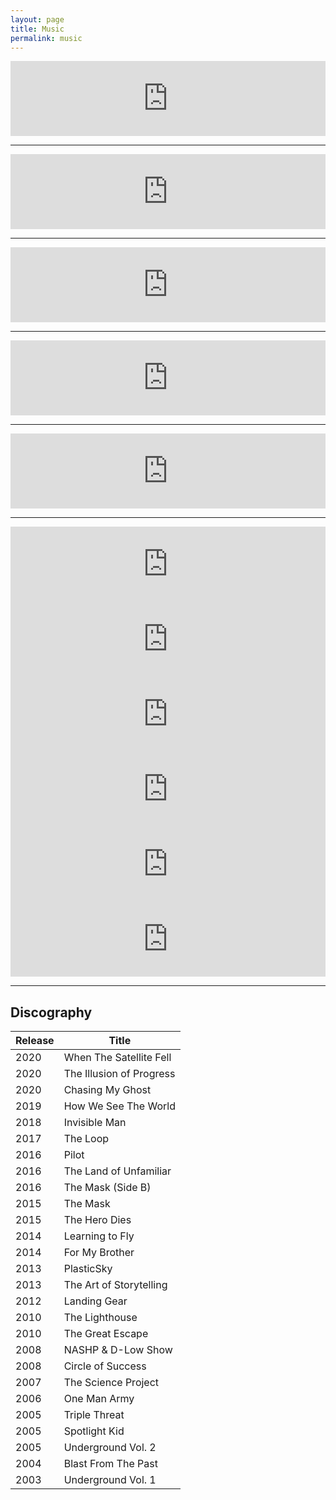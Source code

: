 ```yaml
---
layout: page
title: Music
permalink: music
---
```

<div class="iframe">
	<iframe style="border: 0; width: 100%; height: 120px;" src="https://bandcamp.com/EmbeddedPlayer/album=2462917108/size=large/bgcol=ffffff/linkcol=63b2cc/tracklist=false/artwork=small/transparent=true/" seamless><a href="https://nashp.bandcamp.com/album/when-the-satellite-fell">When The Satellite Fell by Nash Pitre</a></iframe>
	<hr>
	<iframe style="border: 0; width: 100%; height: 120px;" src="https://bandcamp.com/EmbeddedPlayer/album=1240662929/size=large/bgcol=ffffff/linkcol=63b2cc/tracklist=false/artwork=small/transparent=true/" seamless><a href="https://nashp.bandcamp.com/album/the-illusion-of-progress-3">The Illusion of Progress by Nash Pitre</a></iframe>
	<hr>
	<iframe style="border: 0; width: 100%; height: 120px;" src="https://bandcamp.com/EmbeddedPlayer/album=3198187528/size=large/bgcol=ffffff/linkcol=63b2cc/tracklist=false/artwork=small/transparent=true/" seamless><a href="https://nashp.bandcamp.com/album/chasing-my-ghost">Chasing My Ghost by Nash Pitre</a></iframe>
	<hr>
	<iframe style="border: 0; width: 100%; height: 120px;" src="https://bandcamp.com/EmbeddedPlayer/album=1059399766/size=large/bgcol=ffffff/linkcol=63b2cc/tracklist=false/artwork=small/transparent=true/" seamless><a href="https://nashp.bandcamp.com/album/how-we-see-the-world-loop3">How We See The World (LOOP3) by Nash Pitre</a></iframe>
	<hr>
	<iframe style="border: 0; width: 100%; height: 120px;" src="https://bandcamp.com/EmbeddedPlayer/album=2481873612/size=large/bgcol=ffffff/linkcol=63b2cc/tracklist=false/artwork=small/transparent=true/" seamless><a href="https://nashp.bandcamp.com/album/invisible-man-loop2">Invisible Man (LOOP2) by Nash Pitre</a></iframe>
	<hr>
	<iframe style="border: 0; width: 100%; height: 120px;" src="https://bandcamp.com/EmbeddedPlayer/album=3360601533/size=large/bgcol=ffffff/linkcol=4ec5ec/minimal=true/transparent=true/" seamless><a href="https://nashp.bandcamp.com/album/pilot">Pilot by Nash Pitre</a></iframe>
	<br>
	<iframe style="border: 0; width: 100%; height: 120px;" src="https://bandcamp.com/EmbeddedPlayer/album=437070492/size=large/bgcol=ffffff/linkcol=63b2cc/minimal=true/transparent=true/" seamless><a href="https://nashp.bandcamp.com/album/the-land-of-unfamiliar">The Land of Unfamiliar by Nash Pitre</a></iframe>
	<br>
	<iframe style="border: 0; width: 100%; height: 120px;" src="https://bandcamp.com/EmbeddedPlayer/album=639898814/size=large/bgcol=ffffff/linkcol=63b2cc/minimal=true/transparent=true/" seamless><a href="https://nashp.bandcamp.com/album/the-mask">The Mask by Nash Pitre</a></iframe>
	<br>
	<iframe style="border: 0; width: 100%; height: 120px;" src="https://bandcamp.com/EmbeddedPlayer/album=2800063558/size=large/bgcol=ffffff/linkcol=63b2cc/minimal=true/transparent=true/" seamless><a href="https://nashp.bandcamp.com/album/the-hero-dies">The Hero Dies by Nash Pitre</a></iframe>
	<br>
	<iframe style="border: 0; width: 100%; height: 120px;" src="https://bandcamp.com/EmbeddedPlayer/album=1465786599/size=large/bgcol=ffffff/linkcol=63b2cc/minimal=true/transparent=true/" seamless><a href="https://nashp.bandcamp.com/album/for-my-brother">For My Brother by Nash Pitre</a></iframe>
	<br>
	<iframe style="border: 0; width: 100%; height: 120px;" src="https://bandcamp.com/EmbeddedPlayer/album=234707312/size=large/bgcol=ffffff/linkcol=63b2cc/minimal=true/transparent=true/" seamless><a href="https://nashp.bandcamp.com/album/plasticsky">PlasticSky by Nash Pitre</a></iframe>
</div>

<hr>

## Discography

| Release |      Title                                          |
| :--- | ------------------------------------------------------ |
| 2020 | When The Satellite Fell								|
| 2020 | The Illusion of Progress								|
| 2020 | Chasing My Ghost										|
| 2019 | How We See The World                                   |
| 2018 | Invisible Man                                          |
| 2017 | The Loop                                               |
| 2016 | Pilot                                                  |
| 2016 | The Land of Unfamiliar                                 |
| 2016 | The Mask (Side B)                                      |
| 2015 | The Mask                                               |
| 2015 | The Hero Dies                                          |
| 2014 | Learning to Fly                                        |
| 2014 | For My Brother                                         |
| 2013 | PlasticSky                                             |
| 2013 | The Art of Storytelling                                |
| 2012 | Landing Gear                                           |
| 2010 | The Lighthouse                                         |
| 2010 | The Great Escape                                       |
| 2008 | NASHP & D-Low Show                                     |
| 2008 | Circle of Success                                      |
| 2007 | The Science Project                                    |
| 2006 | One Man Army                                           |
| 2005 | Triple Threat                                          |
| 2005 | Spotlight Kid                                          |
| 2005 | Underground Vol. 2                                     |
| 2004 | Blast From The Past                                    |
| 2003 | Underground Vol. 1                                     |
